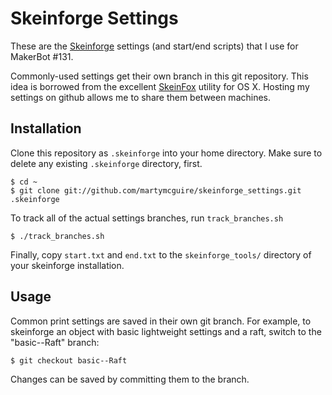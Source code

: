 Skeinforge Settings
===================

These are the [Skeinforge](http://www.bitsfrombytes.com/wiki/index.php?title=Skeinforge) settings (and start/end scripts) that I use for MakerBot #131.

Commonly-used settings get their own branch in this git repository. This idea 
is borrowed from the excellent [SkeinFox](http://github.com/jmil/SkeinFox) 
utility for OS X.  Hosting my settings on github allows me to share them 
between machines.

Installation
------------

Clone this repository as `.skeinforge` into your home directory. Make sure to
delete any existing `.skeinforge` directory, first.

    $ cd ~
    $ git clone git://github.com/martymcguire/skeinforge_settings.git .skeinforge

To track all of the actual settings branches, run `track_branches.sh`

    $ ./track_branches.sh

Finally, copy `start.txt` and `end.txt` to the `skeinforge_tools/` directory 
of your skeinforge installation.

Usage
-----

Common print settings are saved in their own git branch.  For example, to 
skeinforge an object with basic lightweight settings and a raft, switch to the
"basic--Raft" branch:

    $ git checkout basic--Raft

Changes can be saved by committing them to the branch.
